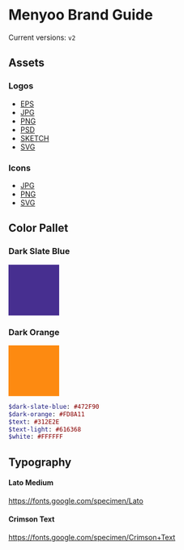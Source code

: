 # Menyoo Brand Guide

Current versions: `v2`

## Assets

### Logos

- [EPS](/assets/v2/logo/eps)
- [JPG](/assets/v2/logo/jpg)
- [PNG](/assets/v2/logo/png)
- [PSD](/assets/v2/logo/psd)
- [SKETCH](/assets/v2/logo/sketch)
- [SVG](/assets/v2/logo/svg)

### Icons

- [JPG](/assets/v2/icons/jpg)
- [PNG](/assets/v2/icons/png)
- [SVG](/assets/v2/icons/svg)

## Color Pallet

### Dark Slate Blue

<div style="width:100px; height:100px; background-color:#472F90"></div>

### Dark Orange

<div style="width:100px; height:100px; background-color:#FD8A11"></div>


```sass
$dark-slate-blue: #472F90
$dark-orange: #FD8A11
$text: #312E2E
$text-light: #616368
$white: #FFFFFF
```

## Typography

#### Lato Medium
https://fonts.google.com/specimen/Lato

#### Crimson Text
https://fonts.google.com/specimen/Crimson+Text
